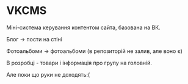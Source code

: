 # VKCMS
Міні-система керування контентом сайта, базована на ВК.

Блог -> пости на стіні

Фотоальбоми -> фотоальбоми (в репозиторій не залив, але воно є)

В розробці - товари і інформація про групу на головній. 

Але поки що руки не доходять:(
